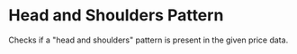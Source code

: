# Head and Shoulders Pattern

Checks if a "head and shoulders" pattern is present in the given price data.
